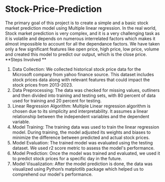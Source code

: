 # Stock-Price-Prediction
The primary goal of this project is to create a simple and a basic stock market prediction model using Multiple linear regression.
In the real world, Stock market prediction is very complex, and it is a very challenging task as it is volatile and depends on numerous interrelated factors which makes it almost impossible to account for all the dependance factors. We have taken only a few significant features like open price, high price, low price, volume and created this model to 
predict our output, which is the close price. 
**Steps Involved **
1. Data Collection: We collected historical stock price data for the Microsoft company from 
yahoo finance source. This dataset includes stock prices data along with relevant features that 
could impact the stock prices from 2013-2023. 
2. Data Preprocessing: The data was checked for missing values, outliners and then divided into 
training and testing sets, with 80 percent of data used for training and 20 percent for testing. 
3. Linear Regression Algorithm: Multiple Linear regression algorithm is chosen due to its 
simplicity and interpretability. It assumes a linear relationship between the independent variables 
and the dependent variable. 
4. Model Training: The training data was used to train the linear regression model. During 
training, the model adjusted its weights and biases to minimize the difference between predicted 
and actual stock prices. 
5. Model Evaluation: The trained model was evaluated using the testing dataset. We used r2 
score metric to assess the model's performance. 
6. Model Prediction:  Once the model was trained and evaluated, we used it to predict stock 
prices for a specific day in the future. 
7. Model Visualization: After the model prediction is done, the data was visualized using 
Python’s matplotlib package which helped us to comprehend our model's performance. 
